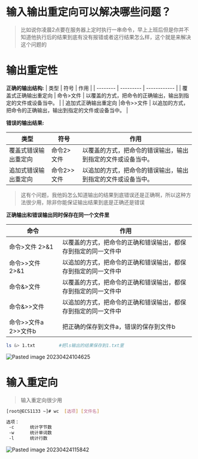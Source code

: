 # 输入输出重定向可以解决哪些问题？

>比如说你凌晨2点要在服务器上定时执行一串命令，早上上班后但是你并不知道他执行后的结果到底有没有报错或者这行结果怎么样，这个就是来解决这个问题的

# 输出重定性


**正确的输出结构:**
| 类型     | 符号      | 作用         |
| -------- | --------- | ------------ |
| 覆盖式正确输出重定向 | 命令>文件 | 以覆盖的方式，把命令的正确输出，输出到指定的文件或设备当中。 |
|  追加式正确输出重定向       |命令>>文件           |  以追加的方式，把命令的正确输出，输出到指定的文件或设备当中。 |

**错误的输出结果:**

| 类型     | 符号      | 作用         |
| -------- | --------- | ------------ |
| 覆盖式错误输出重定向 | 命令2>文件 | 以覆盖的方式，把命令的错误输出，输出到指定的文件或设备当中。 |
|  追加式错误输出重定向       |命令2>>文件           |  以追加的方式，把命令的错误输出，输出到指定的文件或设备当中。 |



> 这有个问题，我他妈怎么知道输出的结果到底错误还是正确啊，所以这种方法很少用，除非你能保证输出结果到底是正确还是错误

**正确输出和错误输出同时保存在同一个文件里**

| 命令            | 作用                                                           |
| --------------- | -------------------------------------------------------------- |
| 命令>文件  2>&1 | 以覆盖的方式，把命令的正确和错误输出，都保存到指定的同一文件中 |
| 命令>>文件 2>&1 | 以追加的方式，把命令的正确和错误输出，都保存到指定的同一文件中 |
| 命令&>文件      | 以覆盖的方式，把命令的正确和错误输出，都保存到指定的同一文件中 |
| 命令&>>文件      | 以追加的方式，把命令的正确和错误输出，都保存到指定的同一文件中 |
| 命令>>文件a 2>>文件b | 把正确的保存到文件a，错误的保存到文件b |

```bash
ls &> 1.txt         #把ls输出的结果保存到1.txt里
```



![Pasted image 20230424104625](http://qn.qu1u1.cn/202304241159139.png)

#  输入重定向

> 输入重定向很少用

```bash
[root@ECS1133 ~]# wc  [选项] [文件名]

选项：
 -c      统计字节数
 -w      统计单词数
 -l      统计行数
```

![Pasted image 20230424115842](http://qn.qu1u1.cn/202304241159357.png)